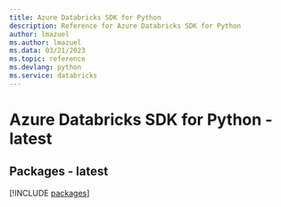 ```yaml
---
title: Azure Databricks SDK for Python
description: Reference for Azure Databricks SDK for Python
author: lmazuel
ms.author: lmazuel
ms.data: 03/21/2023
ms.topic: reference
ms.devlang: python
ms.service: databricks
---
```

# Azure Databricks SDK for Python - latest
## Packages - latest
[!INCLUDE [packages](databricks-index.md)]